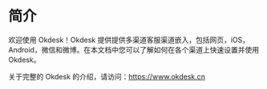 # 简介

欢迎使用 Okdesk！Okdesk 提供提供多渠道客服渠道嵌入，包括网页，iOS，Android，微信和微博。在本文档中您可以了解如何在各个渠道上快速设置并使用 Okdesk。

关于完整的 Okdesk 的介绍，请访问：https://www.okdesk.cn
